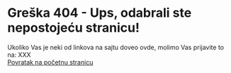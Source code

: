 <h1>Greška 404 - Ups, odabrali ste nepostojeću stranicu!</h1>
<p1>Ukoliko Vas je neki od linkova na sajtu doveo ovde, molimo Vas prijavite to na: XXX</p1>
<br>
<a href="index_srpski.html">Povratak na početnu stranicu</a>
